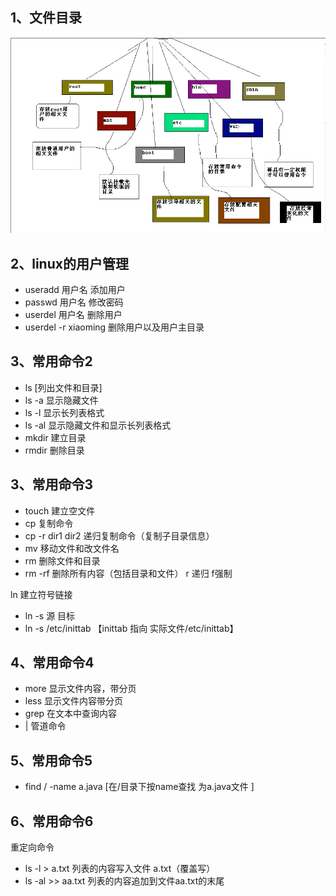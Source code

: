 ## 1、文件目录
![linux文件目录](img/linux目录结构.png)

## 2、linux的用户管理
- useradd  用户名  添加用户
- passwd 用户名  修改密码
- userdel 用户名 删除用户
- userdel -r xiaoming 删除用户以及用户主目录

## 3、常用命令2
- ls [列出文件和目录]
- ls -a 显示隐藏文件
- ls -l 显示长列表格式
- ls -al 显示隐藏文件和显示长列表格式
- mkdir 建立目录
- rmdir 删除目录

## 3、常用命令3
- touch 建立空文件
- cp 复制命令
- cp -r dir1 dir2 递归复制命令（复制子目录信息）
- mv 移动文件和改文件名
- rm 删除文件和目录
- rm -rf 删除所有内容（包括目录和文件） r 递归 f强制

ln 建立符号链接

- ln -s 源 目标
- ln -s /etc/inittab 【inittab 指向 实际文件/etc/inittab】

## 4、常用命令4
- more 显示文件内容，带分页
- less 显示文件内容带分页
- grep 在文本中查询内容
- | 管道命令

## 5、常用命令5
- find / -name a.java    [在/目录下按name查找 为a.java文件 ]

## 6、常用命令6
重定向命令
- ls -l > a.txt  列表的内容写入文件 a.txt（覆盖写）
- ls -al >> aa.txt 列表的内容追加到文件aa.txt的末尾 